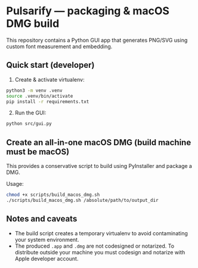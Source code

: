 Pulsarify — packaging & macOS DMG build
=====================================

This repository contains a Python GUI app that generates PNG/SVG using custom font measurement and embedding.

Quick start (developer)
-----------------------
1. Create & activate virtualenv:

```bash
python3 -m venv .venv
source .venv/bin/activate
pip install -r requirements.txt
```

2. Run the GUI:

```bash
python src/gui.py
```

Create an all-in-one macOS DMG (build machine must be macOS)
-----------------------------------------------------------------
This provides a conservative script to build using PyInstaller and package a DMG.

Usage:

```bash
chmod +x scripts/build_macos_dmg.sh
./scripts/build_macos_dmg.sh /absolute/path/to/output_dir
```

Notes and caveats
-----------------
- The build script creates a temporary virtualenv to avoid contaminating your system environment.
- The produced `.app` and `.dmg` are not codesigned or notarized. To distribute outside your machine you must codesign and notarize with Apple developer account.
